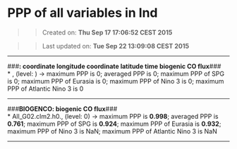PPP of all variables in lnd
==========
>> Created on: __Thu Sep 17 17:06:52 CEST 2015__ 
 
>> Last updated on: __Tue Sep 22 13:09:08 CEST 2015__ 
 
------ 












 
###__: coordinate longitude coordinate latitude time biogenic CO flux__### <br> * , (level: ) -> maximum PPP is 0; averaged PPP is 0; maximum PPP of SPG is 0; maximum PPP of Eurasia is 0; maximum PPP of Nino 3 is 0; maximum PPP of Atlantic Nino 3 is 0 
 
------ 
 
###__BIOGENCO: biogenic CO flux__### <br> * All_G02.clm2.h0., (level: 0) -> maximum PPP is __0.998__; averaged PPP is __0.761__; maximum PPP of SPG is __0.924__; maximum PPP of Eurasia is __0.932__; maximum PPP of Nino 3 is NaN; maximum PPP of Atlantic Nino 3 is NaN 
 
------ 
 
